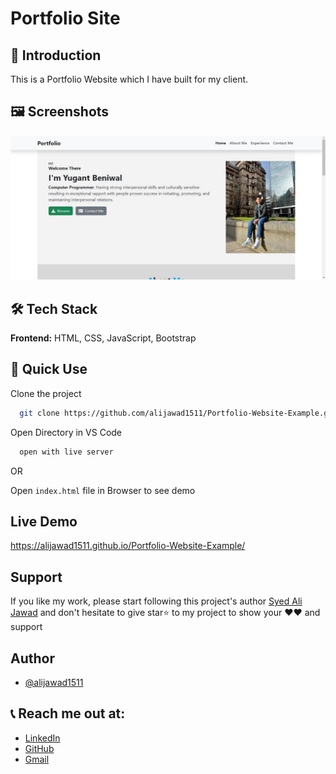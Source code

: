 # Portfolio Site

## 📖 Introduction
This is a Portfolio Website which I have built for my client.

## 🖼️ Screenshots

<img src="https://github.com/alijawad1511/Portfolio-Website-Example/blob/master/img/Screenshot.jpg" width="900" />



## 🛠️ Tech Stack

**Frontend:** HTML, CSS, JavaScript, Bootstrap



## 📝 Quick Use

Clone the project

```bash
  git clone https://github.com/alijawad1511/Portfolio-Website-Example.git
```

Open Directory in VS Code

```bash
  open with live server
```
OR

Open `index.html` file in Browser to see demo



## Live Demo
https://alijawad1511.github.io/Portfolio-Website-Example/


## Support

If you like my work, please start following this project's author [Syed Ali Jawad](https://github.com/alijawad1511) and don't hesitate to give star⭐ to my project to show your ❤️❤️ and support


## Author
- [@alijawad1511](https://github.com/alijawad1511)


## 📞 Reach me out at:

- [LinkedIn](https://www.linkedin.com/in/alijawad1511)
- [GitHub](https://github.com/alijawad1511)
- [Gmail](mailto:jawad.bukhari1511@gmail.com)
